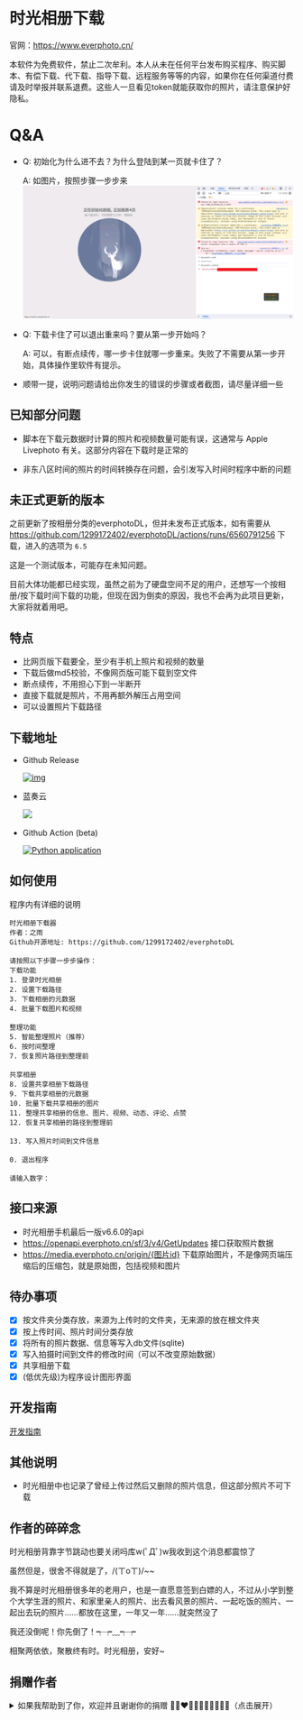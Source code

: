 # 时光相册下载

官网：https://www.everphoto.cn/

本软件为免费软件，禁止二次牟利。本人从未在任何平台发布购买程序、购买脚本、有偿下载、代下载、指导下载、远程服务等等的内容，如果你在任何渠道付费请及时举报并联系退费。这些人一旦看见token就能获取你的照片，请注意保护好隐私。

# Q&A

- Q: 初始化为什么进不去？为什么登陆到某一页就卡住了？

  A: 如图片，按照步骤一步步来
    ![](./docs/asset/token.jpg)

- Q: 下载卡住了可以退出重来吗？要从第一步开始吗？
  
  A: 可以，有断点续传，哪一步卡住就哪一步重来。失败了不需要从第一步开始，具体操作里软件有提示。

- 顺带一提，说明问题请给出你发生的错误的步骤或者截图，请尽量详细一些

## 已知部分问题

- 脚本在下载元数据时计算的照片和视频数量可能有误，这通常与 Apple Livephoto 有关。这部分内容在下载时是正常的

- 非东八区时间的照片的时间转换存在问题，会引发写入时间时程序中断的问题

## 未正式更新的版本

之前更新了按相册分类的everphotoDL，但并未发布正式版本，如有需要从 https://github.com/1299172402/everphotoDL/actions/runs/6560791256 下载，进入的选项为 `6.5`

这是一个测试版本，可能存在未知问题。

目前大体功能都已经实现，虽然之前为了硬盘空间不足的用户，还想写一个按相册/按下载时间下载的功能，但现在因为倒卖的原因，我也不会再为此项目更新，大家将就着用吧。

## 特点

- 比网页版下载要全，至少有手机上照片和视频的数量
- 下载后做md5校验，不像网页版可能下载到空文件
- 断点续传，不用担心下到一半断开
- 直接下载就是照片，不用再额外解压占用空间
- 可以设置照片下载路径

## 下载地址

- Github Release
  
  [![img](https://img.shields.io/github/v/release/1299172402/everphotoDL?label=版本)](https://github.com/1299172402/everphotoDL/releases)
  
- 蓝奏云

  [![](https://img.shields.io/badge/蓝奏云盘-密码:ever-blue)](https://zhiyuyu.lanzout.com/b09d8e0af) 

- Github Action (beta)
  
  [![Python application](https://github.com/1299172402/everphotoDL/actions/workflows/build.yml/badge.svg)](https://github.com/1299172402/everphotoDL/actions/workflows/build.yml)


## 如何使用

程序内有详细的说明
```
时光相册下载器
作者：之雨
Github开源地址: https://github.com/1299172402/everphotoDL

请按照以下步骤一步步操作：
下载功能
1. 登录时光相册
2. 设置下载路径
3. 下载相册的元数据
4. 批量下载图片和视频

整理功能
5. 智能整理照片（推荐）
6. 按时间整理
7. 恢复照片路径到整理前

共享相册
8. 设置共享相册下载路径
9. 下载共享相册的元数据
10. 批量下载共享相册的图片
11. 整理共享相册的信息、图片、视频、动态、评论、点赞
12. 恢复共享相册的路径到整理前

13. 写入照片时间到文件信息

0. 退出程序

请输入数字：

```

## 接口来源

- 时光相册手机最后一版v6.6.0的api
- https://openapi.everphoto.cn/sf/3/v4/GetUpdates 接口获取照片数据
- https://media.everphoto.cn/origin/{图片id} 下载原始图片，不是像网页端压缩后的压缩包，就是原始图，包括视频和图片

## 待办事项

- [x] 按文件夹分类存放，来源为上传时的文件夹，无来源的放在根文件夹
- [x] 按上传时间、照片时间分类存放
- [x] 将所有的照片数据、信息等写入db文件(sqlite)
- [x] 写入拍摄时间到文件的修改时间（可以不改变原始数据）
- [x] 共享相册下载
- [x] (低优先级)为程序设计图形界面

## 开发指南

[开发指南](./docs/developer.md)

## 其他说明

- 时光相册中也记录了曾经上传过然后又删除的照片信息，但这部分照片不可下载

## 作者的碎碎念

时光相册背靠字节跳动也要关闭吗库w(ﾟДﾟ)w我收到这个消息都震惊了

虽然但是，很舍不得就是了，/(ㄒoㄒ)/~~

我不算是时光相册很多年的老用户，也是一直愿意签到白嫖的人，不过从小学到整个大学生涯的照片、和家里亲人的照片、出去看风景的照片、一起吃饭的照片、一起出去玩的照片……都放在这里，一年又一年……就突然没了

我还没倒呢！你先倒了！┭┮﹏┭┮

相聚两依依，聚散终有时。时光相册，安好~

## 捐赠作者

<details>
  <summary>如果我帮助到了你，欢迎并且谢谢你的捐赠 💃💃❤🧡💛💙💚💜🖤💃💃（点击展开）</summary>
  <img src="https://archive.biliimg.com/bfs/archive/905b63819805cf2a523c1b8f1b0ed0220de3d223.png@500h.webp" referrerpolicy="no-referrer" >
  <img src="https://archive.biliimg.com/bfs/archive/8f0c67d748500ce0b8aeaa824740791de0cdefc6.png@500h.webp" referrerpolicy="no-referrer" >
</details>
